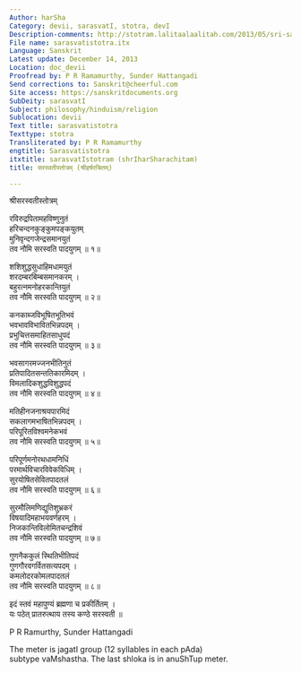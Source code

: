 ```yaml
---
Author: harSha
Category: devii, sarasvatI, stotra, devI
Description-comments: http://stotram.lalitaalaalitah.com/2013/05/sri-saraswati-stotram-3.html
File name: sarasvatistotra.itx
Language: Sanskrit
Latest update: December 14, 2013
Location: doc_devii
Proofread by: P R Ramamurthy, Sunder Hattangadi
Send corrections to: Sanskrit@cheerful.com
Site access: https://sanskritdocuments.org
SubDeity: sarasvatI
Subject: philosophy/hinduism/religion
Sublocation: devii
Text title: sarasvatistotra
Texttype: stotra
Transliterated by: P R Ramamurthy
engtitle: Sarasvatistotra
itxtitle: sarasvatIstotram (shrIharSharachitam)
title: सरस्वतीस्तोत्रम् (श्रीहर्षरचितम्)

---
```

  
 श्रीसरस्वतीस्तोत्रम्   
  
रविरुद्रपितामहविष्णुनुतं  
      हरिचन्दनकुङ्कुमपङ्कयुतम्   
मुनिवृन्दगजेन्द्रसमानयुतं  
      तव नौमि सरस्वति पादयुगम् ॥ १॥  
  
शशिशुद्धसुधाहिमधामयुतं  
      शरदम्बरबिम्बसमानकरम् ।  
बहुरत्नमनोहरकान्तियुतं  
      तव नौमि सरस्वति पादयुगम् ॥ २॥  
  
कनकाब्जविभूषितभूतिभवं  
      भवभावविभावितभिन्नपदम् ।  
प्रभुचित्तसमाहितसाधुपदं  
      तव नौमि सरस्वति पादयुगम् ॥ ३॥  
  
भवसागरमज्जनभीतिनुतं  
      प्रतिपादितसन्ततिकारमिदम् ।  
विमलादिकशुद्धविशुद्धपदं  
      तव नौमि सरस्वति पादयुगम् ॥ ४॥  
  
मतिहीनजनाश्रयपारमिदं  
      सकलागमभाषितभिन्नपदम् ।  
परिपूरितविश्वमनेकभवं  
      तव नौमि सरस्वति पादयुगम् ॥ ५॥  
  
परिपूर्णमनोरथधामनिधिं  
      परमार्थविचारविवेकविधिम् ।  
सुरयोषितसेवितपादतलं  
      तव नौमि सरस्वति पादयुगम् ॥ ६॥  
  
सुरमौलिमणिद्युतिशुभ्रकरं  
      विषयादिमहाभयवर्णहरम् ।  
निजकान्तिविलोमितचन्द्रशिवं  
      तव नौमि सरस्वति पादयुगम् ॥ ७॥  
  
गुणनैककुलं स्थितिभीतिपदं  
      गुणगौरवगर्वितसत्यपदम् ।  
कमलोदरकोमलपादतलं  
      तव नौमि सरस्वति पादयुगम् ॥ ८॥  
  
इदं स्तवं महापुण्यं ब्रह्मणा च प्रकीर्तितम् ।  
यः पठेत् प्रातरुत्थाय तस्य कण्ठे सरस्वती  ॥   
  
  
P R Ramurthy, Sunder Hattangadi  
  
The meter is jagatI group (12 syllables in each pAda)  
subtype  vaMshastha.  The last shloka is in anuShTup meter.  
  
